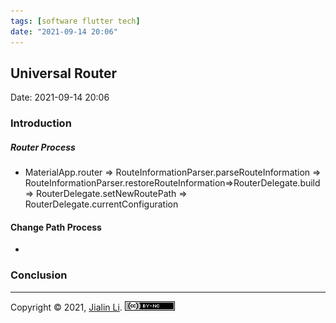 ```yaml
---
tags: [software flutter tech]
date: "2021-09-14 20:06"
---
```

## Universal Router
Date:  2021-09-14 20:06

###  Introduction


##### Router Process
- MaterialApp.router => RouteInformationParser.parseRouteInformation => RouteInformationParser.restoreRouteInformation=>RouterDelegate.build => RouterDelegate.setNewRoutePath => RouterDelegate.currentConfiguration

#### Change Path Process
- 



### Conclusion


---
Copyright © 2021, [Jialin Li](https://github.com/keyskull).  [![Copyright](/80x15.png)](/LICENSE)
